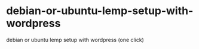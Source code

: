 # debian-or-ubuntu-lemp-setup-with-wordpress
debian or ubuntu lemp setup with wordpress (one click)
